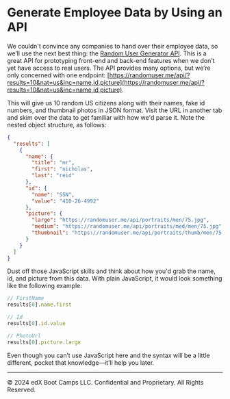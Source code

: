 # Generate Employee Data by Using an API

We couldn't convince any companies to hand over their employee data, so we’ll use the next best thing: the [Random User Generator API](https://randomuser.me/documentation). This is a great API for prototyping front-end and back-end features when we don’t yet have access to real users. The API provides many options, but we’re only concerned with one endpoint: [https://randomuser.me/api/?results=10&nat=us&inc=name,id,picture](https://randomuser.me/api/?results=10&nat=us&inc=name,id,picture).

This will give us 10 random US citizens along with their names, fake id numbers, and thumbnail photos in JSON format. Visit the URL in another tab and skim over the data to get familiar with how we'd parse it. Note the nested object structure, as follows:

```json
{
  "results": [
    {
      "name": {
        "title": "mr",
        "first": "nicholas",
        "last": "reid"
      },
      "id": {
        "name": "SSN",
        "value": "410-26-4992"
      },
      "picture": {
        "large": "https://randomuser.me/api/portraits/men/75.jpg",
        "medium": "https://randomuser.me/api/portraits/med/men/75.jpg",
        "thumbnail": "https://randomuser.me/api/portraits/thumb/men/75.jpg"
      }
    }
  ]
}
```

Dust off those JavaScript skills and think about how you'd grab the name, id, and picture from this data. With plain JavaScript, it would look something like the following example:

```javascript
// FirstName
results[0].name.first

// Id
results[0].id.value

// PhotoUrl
results[0].picture.large
```

Even though you can’t use JavaScript here and the syntax will be a little different, pocket that knowledge—it’ll help you later.

---
© 2024 edX Boot Camps LLC. Confidential and Proprietary. All Rights Reserved.